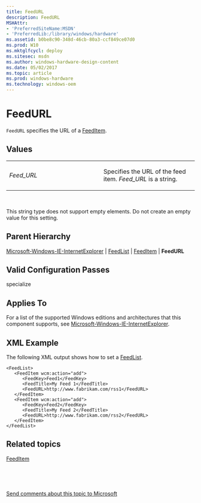 ```yaml
---
title: FeedURL
description: FeedURL
MSHAttr:
- 'PreferredSiteName:MSDN'
- 'PreferredLib:/library/windows/hardware'
ms.assetid: b0be8c90-348d-46cb-80a3-ccf849ce07d0
ms.prod: W10
ms.mktglfcycl: deploy
ms.sitesec: msdn
ms.author: windows-hardware-design-content
ms.date: 05/02/2017
ms.topic: article
ms.prod: windows-hardware
ms.technology: windows-oem
---
```


# FeedURL


`FeedURL` specifies the URL of a [FeedItem](microsoft-windows-ie-internetexplorer-feedlist-feeditem.md).

## Values


<table>
<colgroup>
<col width="50%" />
<col width="50%" />
</colgroup>
<tbody>
<tr class="odd">
<td><p><em>Feed_URL</em></p></td>
<td><p>Specifies the URL of the feed item. <em>Feed_URL</em> is a string.</p></td>
</tr>
</tbody>
</table>

 

This string type does not support empty elements. Do not create an empty value for this setting.

## Parent Hierarchy


[Microsoft-Windows-IE-InternetExplorer](microsoft-windows-ie-internetexplorer.md) | [FeedList](microsoft-windows-ie-internetexplorer-feedlist.md) | [FeedItem](microsoft-windows-ie-internetexplorer-feedlist-feeditem.md) | **FeedURL**

## Valid Configuration Passes


specialize

## Applies To


For a list of the supported Windows editions and architectures that this component supports, see [Microsoft-Windows-IE-InternetExplorer](microsoft-windows-ie-internetexplorer.md).

## XML Example


The following XML output shows how to set a [FeedList](microsoft-windows-ie-internetexplorer-feedlist.md).

``` syntax
<FeedList>
   <FeedItem wcm:action="add">
      <FeedKey>Feed1</FeedKey>
      <FeedTitle>My Feed 1</FeedTitle>
      <FeedURL>http://www.fabrikam.com/rss1</FeedURL>
   </FeedItem>
   <FeedItem wcm:action="add">
      <FeedKey>Feed2</FeedKey>
      <FeedTitle>My Feed 2</FeedTitle>
      <FeedURL>http://www.fabrikam.com/rss2</FeedURL>
   </FeedItem>
</FeedList>
```

## Related topics


[FeedItem](microsoft-windows-ie-internetexplorer-feedlist-feeditem.md)

 

 

[Send comments about this topic to Microsoft](mailto:wsddocfb@microsoft.com?subject=Documentation%20feedback%20%5Bp_unattend\p_unattend%5D:%20FeedURL%20%20RELEASE:%20%2810/3/2016%29&body=%0A%0APRIVACY%20STATEMENT%0A%0AWe%20use%20your%20feedback%20to%20improve%20the%20documentation.%20We%20don't%20use%20your%20email%20address%20for%20any%20other%20purpose,%20and%20we'll%20remove%20your%20email%20address%20from%20our%20system%20after%20the%20issue%20that%20you're%20reporting%20is%20fixed.%20While%20we're%20working%20to%20fix%20this%20issue,%20we%20might%20send%20you%20an%20email%20message%20to%20ask%20for%20more%20info.%20Later,%20we%20might%20also%20send%20you%20an%20email%20message%20to%20let%20you%20know%20that%20we've%20addressed%20your%20feedback.%0A%0AFor%20more%20info%20about%20Microsoft's%20privacy%20policy,%20see%20http://privacy.microsoft.com/default.aspx. "Send comments about this topic to Microsoft")





